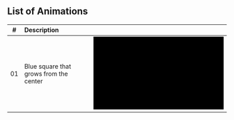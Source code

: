 ## List of Animations

| # | Description |  |  |
|:---:|:---|:---|:---:|
| 01 | Blue square that grows from the center |  | ![01](https://github.com/cintia-shinoda/math/blob/main/01-Math-Animations/media/videos/01-sq-grow/1080p60/SquareGrowing_ManimCE_v0.18.1.gif) |